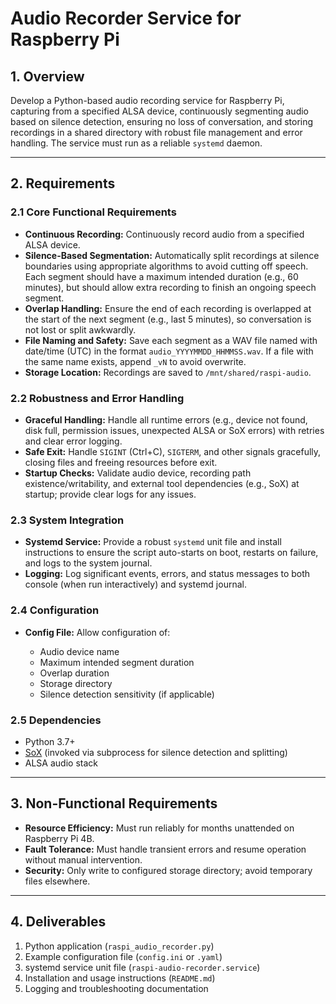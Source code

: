 # Audio Recorder Service for Raspberry Pi

## 1. **Overview**

Develop a Python-based audio recording service for Raspberry Pi, capturing from a specified ALSA device, continuously segmenting audio based on silence detection, ensuring no loss of conversation, and storing recordings in a shared directory with robust file management and error handling. The service must run as a reliable `systemd` daemon.

---

## 2. **Requirements**

### 2.1 **Core Functional Requirements**

* **Continuous Recording:**
  Continuously record audio from a specified ALSA device.
* **Silence-Based Segmentation:**
  Automatically split recordings at silence boundaries using appropriate algorithms to avoid cutting off speech. Each segment should have a maximum intended duration (e.g., 60 minutes), but should allow extra recording to finish an ongoing speech segment.
* **Overlap Handling:**
  Ensure the end of each recording is overlapped at the start of the next segment (e.g., last 5 minutes), so conversation is not lost or split awkwardly.
* **File Naming and Safety:**
  Save each segment as a WAV file named with date/time (UTC) in the format `audio_YYYYMMDD_HHMMSS.wav`. If a file with the same name exists, append `_vN` to avoid overwrite.
* **Storage Location:**
  Recordings are saved to `/mnt/shared/raspi-audio`.

### 2.2 **Robustness and Error Handling**

* **Graceful Handling:**
  Handle all runtime errors (e.g., device not found, disk full, permission issues, unexpected ALSA or SoX errors) with retries and clear error logging.
* **Safe Exit:**
  Handle `SIGINT` (Ctrl+C), `SIGTERM`, and other signals gracefully, closing files and freeing resources before exit.
* **Startup Checks:**
  Validate audio device, recording path existence/writability, and external tool dependencies (e.g., SoX) at startup; provide clear logs for any issues.

### 2.3 **System Integration**

* **Systemd Service:**
  Provide a robust `systemd` unit file and install instructions to ensure the script auto-starts on boot, restarts on failure, and logs to the system journal.
* **Logging:**
  Log significant events, errors, and status messages to both console (when run interactively) and systemd journal.

### 2.4 **Configuration**

* **Config File:**
  Allow configuration of:

  * Audio device name
  * Maximum intended segment duration
  * Overlap duration
  * Storage directory
  * Silence detection sensitivity (if applicable)

### 2.5 **Dependencies**

* Python 3.7+
* [SoX](http://sox.sourceforge.net/) (invoked via subprocess for silence detection and splitting)
* ALSA audio stack

---

## 3. **Non-Functional Requirements**

* **Resource Efficiency:**
  Must run reliably for months unattended on Raspberry Pi 4B.
* **Fault Tolerance:**
  Must handle transient errors and resume operation without manual intervention.
* **Security:**
  Only write to configured storage directory; avoid temporary files elsewhere.

---

## 4. **Deliverables**

1. Python application (`raspi_audio_recorder.py`)
2. Example configuration file (`config.ini` or `.yaml`)
3. systemd service unit file (`raspi-audio-recorder.service`)
4. Installation and usage instructions (`README.md`)
5. Logging and troubleshooting documentation
